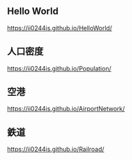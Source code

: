 
## Hello World 
https://ii0244is.github.io/HelloWorld/

## 人口密度 
https://ii0244is.github.io/Population/

## 空港 
https://ii0244is.github.io/AirportNetwork/

## 鉄道 
https://ii0244is.github.io/Railroad/